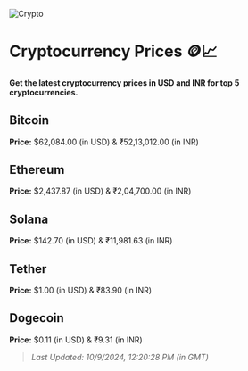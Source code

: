 
![Crypto](https://www.techguide.com.au/wp-content/uploads/2020/11/crypto3.jpeg)

# Cryptocurrency Prices 🪙📈

#### Get the latest cryptocurrency prices in USD and INR for top 5 cryptocurrencies.

## Bitcoin

**Price:** $62,084.00 (in USD) & ₹52,13,012.00 (in INR)

## Ethereum

**Price:** $2,437.87 (in USD) & ₹2,04,700.00 (in INR)

## Solana

**Price:** $142.70 (in USD) & ₹11,981.63 (in INR)

## Tether

**Price:** $1.00 (in USD) & ₹83.90 (in INR)

## Dogecoin

**Price:** $0.11 (in USD) & ₹9.31 (in INR)

> _Last Updated: 10/9/2024, 12:20:28 PM (in GMT)_
